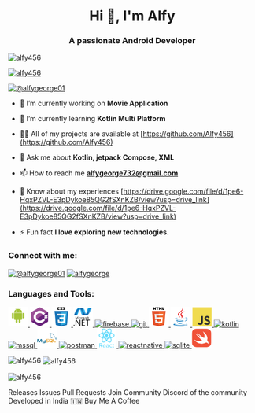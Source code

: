 
<h1 align="center">Hi 👋, I'm Alfy</h1>
<h3 align="center">A passionate Android Developer</h3>

<p align="left"> <img src="https://komarev.com/ghpvc/?username=alfy456&label=Profile%20views&color=0e75b6&style=flat" alt="alfy456" /> </p>

<p align="left"> <a href="https://github.com/ryo-ma/github-profile-trophy"><img src="https://github-profile-trophy.vercel.app/?username=alfy456" alt="alfy456" /></a> </p>

<p align="left"> <a href="https://twitter.com/@alfygeorge01" target="blank"><img src="https://img.shields.io/twitter/follow/@alfygeorge01?logo=twitter&style=for-the-badge" alt="@alfygeorge01" /></a> </p>

- 🔭 I’m currently working on **Movie Application**

- 🌱 I’m currently learning **Kotlin Multi Platform**

- 👨‍💻 All of my projects are available at [https://github.com/Alfy456](https://github.com/Alfy456)

- 💬 Ask me about **Kotlin, jetpack Compose, XML**

- 📫 How to reach me **alfygeorge732@gmail.com**

- 📄 Know about my experiences [https://drive.google.com/file/d/1pe6-HqxPZVL-E3pDykoe85QG2fSXnKZB/view?usp=drive_link](https://drive.google.com/file/d/1pe6-HqxPZVL-E3pDykoe85QG2fSXnKZB/view?usp=drive_link)

- ⚡ Fun fact **I love exploring new technologies.**

<h3 align="left">Connect with me:</h3>
<p align="left">
<a href="https://twitter.com/@alfygeorge01" target="blank"><img align="center" src="https://raw.githubusercontent.com/rahuldkjain/github-profile-readme-generator/master/src/images/icons/Social/twitter.svg" alt="@alfygeorge01" height="30" width="40" /></a>
<a href="https://linkedin.com/in/alfygeorge" target="blank"><img align="center" src="https://raw.githubusercontent.com/rahuldkjain/github-profile-readme-generator/master/src/images/icons/Social/linked-in-alt.svg" alt="alfygeorge" height="30" width="40" /></a>
</p>

<h3 align="left">Languages and Tools:</h3>
<p align="left"> <a href="https://developer.android.com" target="_blank" rel="noreferrer"> <img src="https://raw.githubusercontent.com/devicons/devicon/master/icons/android/android-original-wordmark.svg" alt="android" width="40" height="40"/> </a> <a href="https://www.w3schools.com/cs/" target="_blank" rel="noreferrer"> <img src="https://raw.githubusercontent.com/devicons/devicon/master/icons/csharp/csharp-original.svg" alt="csharp" width="40" height="40"/> </a> <a href="https://www.w3schools.com/css/" target="_blank" rel="noreferrer"> <img src="https://raw.githubusercontent.com/devicons/devicon/master/icons/css3/css3-original-wordmark.svg" alt="css3" width="40" height="40"/> </a> <a href="https://dotnet.microsoft.com/" target="_blank" rel="noreferrer"> <img src="https://raw.githubusercontent.com/devicons/devicon/master/icons/dot-net/dot-net-original-wordmark.svg" alt="dotnet" width="40" height="40"/> </a> <a href="https://firebase.google.com/" target="_blank" rel="noreferrer"> <img src="https://www.vectorlogo.zone/logos/firebase/firebase-icon.svg" alt="firebase" width="40" height="40"/> </a> <a href="https://git-scm.com/" target="_blank" rel="noreferrer"> <img src="https://www.vectorlogo.zone/logos/git-scm/git-scm-icon.svg" alt="git" width="40" height="40"/> </a> <a href="https://www.w3.org/html/" target="_blank" rel="noreferrer"> <img src="https://raw.githubusercontent.com/devicons/devicon/master/icons/html5/html5-original-wordmark.svg" alt="html5" width="40" height="40"/> </a> <a href="https://www.java.com" target="_blank" rel="noreferrer"> <img src="https://raw.githubusercontent.com/devicons/devicon/master/icons/java/java-original.svg" alt="java" width="40" height="40"/> </a> <a href="https://developer.mozilla.org/en-US/docs/Web/JavaScript" target="_blank" rel="noreferrer"> <img src="https://raw.githubusercontent.com/devicons/devicon/master/icons/javascript/javascript-original.svg" alt="javascript" width="40" height="40"/> </a> <a href="https://kotlinlang.org" target="_blank" rel="noreferrer"> <img src="https://www.vectorlogo.zone/logos/kotlinlang/kotlinlang-icon.svg" alt="kotlin" width="40" height="40"/> </a> <a href="https://www.microsoft.com/en-us/sql-server" target="_blank" rel="noreferrer"> <img src="https://www.svgrepo.com/show/303229/microsoft-sql-server-logo.svg" alt="mssql" width="40" height="40"/> </a> <a href="https://www.mysql.com/" target="_blank" rel="noreferrer"> <img src="https://raw.githubusercontent.com/devicons/devicon/master/icons/mysql/mysql-original-wordmark.svg" alt="mysql" width="40" height="40"/> </a> <a href="https://postman.com" target="_blank" rel="noreferrer"> <img src="https://www.vectorlogo.zone/logos/getpostman/getpostman-icon.svg" alt="postman" width="40" height="40"/> </a> <a href="https://reactjs.org/" target="_blank" rel="noreferrer"> <img src="https://raw.githubusercontent.com/devicons/devicon/master/icons/react/react-original-wordmark.svg" alt="react" width="40" height="40"/> </a> <a href="https://reactnative.dev/" target="_blank" rel="noreferrer"> <img src="https://reactnative.dev/img/header_logo.svg" alt="reactnative" width="40" height="40"/> </a> <a href="https://www.sqlite.org/" target="_blank" rel="noreferrer"> <img src="https://www.vectorlogo.zone/logos/sqlite/sqlite-icon.svg" alt="sqlite" width="40" height="40"/> </a> <a href="https://developer.apple.com/swift/" target="_blank" rel="noreferrer"> <img src="https://raw.githubusercontent.com/devicons/devicon/master/icons/swift/swift-original.svg" alt="swift" width="40" height="40"/> </a> </p>

<p><img align="left" src="https://github-readme-stats.vercel.app/api/top-langs?username=alfy456&show_icons=true&locale=en&layout=compact" alt="alfy456" /></p>

<p>&nbsp;<img align="center" src="https://github-readme-stats.vercel.app/api?username=alfy456&show_icons=true&locale=en" alt="alfy456" /></p>

<p><img align="center" src="https://github-readme-streak-stats.herokuapp.com/?user=alfy456&" alt="alfy456" /></p>


Releases
Issues
Pull Requests
Join Community
Discord of the community
Developed in India 🇮🇳
Buy Me A Coffee
